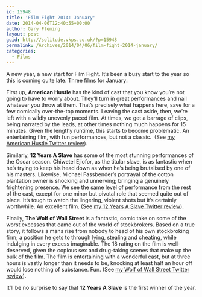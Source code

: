 ```yaml
---
id: 15948
title: 'Film Fight 2014: January'
date: 2014-04-06T12:40:55+00:00
author: Gary Fleming
layout: post
guid: http://solitude.vkps.co.uk/?p=15948
permalink: /Archives/2014/04/06/film-fight-2014-january/
categories:
  - Films
---
```

A new year, a new start for Film Fight. It&#8217;s been a busy start to the year so this is coming quite late. Three films for January:

First up, **American Hustle** has the kind of cast that you know you&#8217;re not going to have to worry about. They&#8217;ll turn in great performances and nail whatever you throw at them. That&#8217;s precisely what happens here, save for a few comically over-the-top moments. Leaving the cast aside, then, we&#8217;re left with a wildly unevenly paced film. At times, we get a barrage of clips, being narrated by the leads, at other times nothing much happens for 15 minutes. Given the lengthy runtime, this starts to become problematic. An entertaining film, with fun performances, but not a classic.  (See [my American Hustle Twitter review](https://twitter.com/garyfleming/status/419063170179686400)).

Similarly, **12 Years A Slave** has some of the most stunning performances of the Oscar season. Chiwetel Ejiofor, as the titular slave, is as fantastic when he&#8217;s trying to keep his head down as when he&#8217;s being brutalised by one of his masters. Likewise, Michael Fassbender&#8217;s portrayal of the cotton plantation owner is shocking and unnerving; bringing a genuinely frightening presence. We see the same level of performance from the rest of the cast, except for one minor but pivotal role that seemed quite out of place. It&#8217;s tough to watch the lingering, violent shots but it&#8217;s certainly worthwhile. An excellent film. (See [my 12 Years A Slave Twitter review](https://twitter.com/garyfleming/status/424594229713596417)).

Finally, **The Wolf of Wall Street** is a fantastic, comic take on some of the worst excesses that came out of the world of stockbrokers. Based on a true story, it follows a mans rise from nobody to head of his own stockbroking firm; a position he gets to through lying, stealing and cheating, while indulging in every excess imaginable. The 18 rating on the film is well-deserved, given the copious sex and drug-taking scenes that make up the bulk of the film. The film is entertaining with a wonderful cast, but at three hours is vastly longer than it needs to be, knocking at least half an hour off would lose nothing of substance. Fun. (See [my Wolf of Wall Street Twitter review](https://twitter.com/garyfleming/status/427393737509990400)).

It&#8217;ll be no surprise to say that **12 Years A Slave** is the first winner of the year.